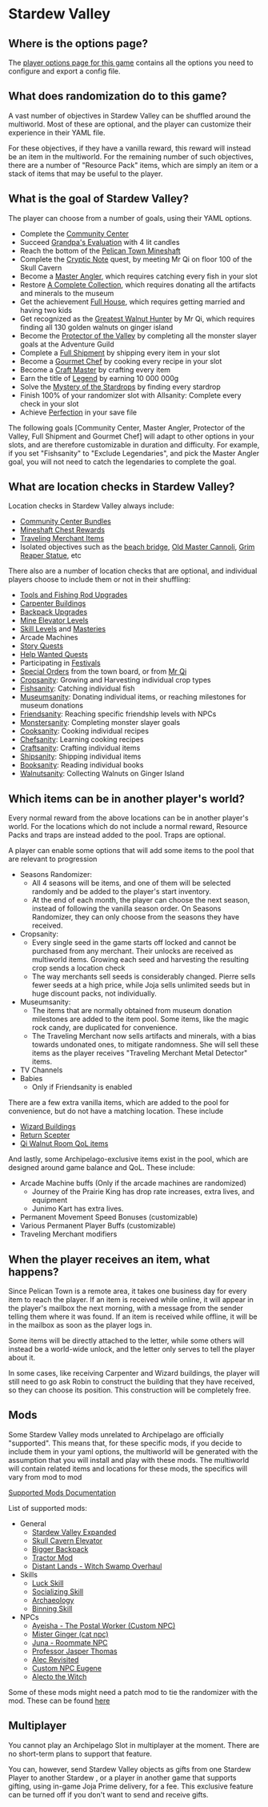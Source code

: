 # Stardew Valley

## Where is the options page?

The [player options page for this game](../player-options) contains all the options you need to configure and export a
config file.

## What does randomization do to this game?

A vast number of objectives in Stardew Valley can be shuffled around the multiworld. Most of these are optional, and the
player can customize their experience in their YAML file.

For these objectives, if they have a vanilla reward, this reward will instead be an item in the multiworld. For the remaining
number of such objectives, there are a number of "Resource Pack" items, which are simply an item or a stack of items that
may be useful to the player.

## What is the goal of Stardew Valley?

The player can choose from a number of goals, using their YAML options.

- Complete the [Community Center](https://stardewvalleywiki.com/Bundles)
- Succeed [Grandpa's Evaluation](https://stardewvalleywiki.com/Grandpa) with 4 lit candles
- Reach the bottom of the [Pelican Town Mineshaft](https://stardewvalleywiki.com/The_Mines)
- Complete the [Cryptic Note](https://stardewvalleywiki.com/Secret_Notes#Secret_Note_.2310) quest, by meeting Mr Qi on
  floor 100 of the Skull Cavern
- Become a [Master Angler](https://stardewvalleywiki.com/Fish), which requires catching every fish in your slot
- Restore [A Complete Collection](https://stardewvalleywiki.com/Museum), which requires donating all the artifacts and
  minerals to the museum
- Get the achievement [Full House](https://stardewvalleywiki.com/Children), which requires getting married and having two kids
- Get recognized as the [Greatest Walnut Hunter](https://stardewvalleywiki.com/Golden_Walnut) by Mr Qi, which requires
  finding all 130 golden walnuts on ginger island
- Become the [Protector of the Valley](https://stardewvalleywiki.com/Adventurer%27s_Guild#Monster_Eradication_Goals) by
  completing all the monster slayer goals at the Adventure Guild
- Complete a [Full Shipment](https://stardewvalleywiki.com/Shipping#Collection) by shipping every item in your slot
- Become a [Gourmet Chef](https://stardewvalleywiki.com/Cooking) by cooking every recipe in your slot
- Become a [Craft Master](https://stardewvalleywiki.com/Crafting) by crafting every item
- Earn the title of [Legend](https://stardewvalleywiki.com/Gold) by earning 10 000 000g
- Solve the [Mystery of the Stardrops](https://stardewvalleywiki.com/Stardrop) by finding every stardrop
- Finish 100% of your randomizer slot with Allsanity: Complete every check in your slot
- Achieve [Perfection](https://stardewvalleywiki.com/Perfection) in your save file

The following goals [Community Center, Master Angler, Protector of the Valley, Full Shipment and Gourmet Chef] will adapt
to other options in your slots, and are therefore customizable in duration and difficulty. For example, if you set "Fishsanity"
to "Exclude Legendaries", and pick the Master Angler goal, you will not need to catch the legendaries to complete the goal.

## What are location checks in Stardew Valley?

Location checks in Stardew Valley always include:

- [Community Center Bundles](https://stardewvalleywiki.com/Bundles)
- [Mineshaft Chest Rewards](https://stardewvalleywiki.com/The_Mines#Remixed_Rewards)
- [Traveling Merchant Items](https://stardewvalleywiki.com/Traveling_Cart)
- Isolated objectives such as the [beach bridge](https://stardewvalleywiki.com/The_Beach#Tide_Pools),
  [Old Master Cannoli](https://stardewvalleywiki.com/Secret_Woods#Old_Master_Cannoli),
  [Grim Reaper Statue](https://stardewvalleywiki.com/Golden_Scythe), etc

There also are a number of location checks that are optional, and individual players choose to include them or not in their shuffling:

- [Tools and Fishing Rod Upgrades](https://stardewvalleywiki.com/Tools)
- [Carpenter Buildings](https://stardewvalleywiki.com/Carpenter%27s_Shop#Farm_Buildings)
- [Backpack Upgrades](https://stardewvalleywiki.com/Tools#Other_Tools)
- [Mine Elevator Levels](https://stardewvalleywiki.com/The_Mines#Staircases)
- [Skill Levels](https://stardewvalleywiki.com/Skills) and [Masteries](https://stardewvalleywiki.com/Mastery_Cave#Masteries)
- Arcade Machines
- [Story Quests](https://stardewvalleywiki.com/Quests#List_of_Story_Quests)
- [Help Wanted Quests](https://stardewvalleywiki.com/Quests#Help_Wanted_Quests)
- Participating in [Festivals](https://stardewvalleywiki.com/Festivals)
- [Special Orders](https://stardewvalleywiki.com/Quests#List_of_Special_Orders) from the town board, or from
  [Mr Qi](https://stardewvalleywiki.com/Quests#List_of_Mr._Qi.27s_Special_Orders)
- [Cropsanity](https://stardewvalleywiki.com/Crops): Growing and Harvesting individual crop types
- [Fishsanity](https://stardewvalleywiki.com/Fish): Catching individual fish
- [Museumsanity](https://stardewvalleywiki.com/Museum): Donating individual items, or reaching milestones for museum donations
- [Friendsanity](https://stardewvalleywiki.com/Friendship): Reaching specific friendship levels with NPCs
- [Monstersanity](https://stardewvalleywiki.com/Adventurer%27s_Guild#Monster_Eradication_Goals): Completing monster slayer goals
- [Cooksanity](https://stardewvalleywiki.com/Cooking): Cooking individual recipes
- [Chefsanity](https://stardewvalleywiki.com/Cooking#Recipes): Learning cooking recipes
- [Craftsanity](https://stardewvalleywiki.com/Crafting): Crafting individual items
- [Shipsanity](https://stardewvalleywiki.com/Shipping): Shipping individual items
- [Booksanity](https://stardewvalleywiki.com/Books): Reading individual books
- [Walnutsanity](https://stardewvalleywiki.com/Golden_Walnut): Collecting Walnuts on Ginger Island

## Which items can be in another player's world?

Every normal reward from the above locations can be in another player's world.
For the locations which do not include a normal reward, Resource Packs and traps are instead added to the pool. Traps are optional.

A player can enable some options that will add some items to the pool that are relevant to progression

- Seasons Randomizer:
    - All 4 seasons will be items, and one of them will be selected randomly and be added to the player's start inventory.
    - At the end of each month, the player can choose the next season, instead of following the vanilla season order. On Seasons Randomizer, they can only
      choose from the seasons they have received.
- Cropsanity:
    - Every single seed in the game starts off locked and cannot be purchased from any merchant. Their unlocks are received as multiworld items. Growing each
      seed and harvesting the resulting crop sends a location check
    - The way merchants sell seeds is considerably changed. Pierre sells fewer seeds at a high price, while Joja sells unlimited seeds but in huge discount
      packs, not individually.
- Museumsanity:
    - The items that are normally obtained from museum donation milestones are added to the item pool. Some items, like the magic rock candy, are duplicated for
      convenience.
    - The Traveling Merchant now sells artifacts and minerals, with a bias towards undonated ones, to mitigate randomness. She will sell these items as the
      player receives "Traveling Merchant Metal Detector" items.
- TV Channels
- Babies
    - Only if Friendsanity is enabled

There are a few extra vanilla items, which are added to the pool for convenience, but do not have a matching location. These include

- [Wizard Buildings](https://stardewvalleywiki.com/Wizard%27s_Tower#Buildings)
- [Return Scepter](https://stardewvalleywiki.com/Return_Scepter)
- [Qi Walnut Room QoL items](https://stardewvalleywiki.com/Qi%27s_Walnut_Room#Stock)

And lastly, some Archipelago-exclusive items exist in the pool, which are designed around game balance and QoL. These include:

- Arcade Machine buffs (Only if the arcade machines are randomized)
    - Journey of the Prairie King has drop rate increases, extra lives, and equipment
    - Junimo Kart has extra lives.
- Permanent Movement Speed Bonuses (customizable)
- Various Permanent Player Buffs (customizable)
- Traveling Merchant modifiers

## When the player receives an item, what happens?

Since Pelican Town is a remote area, it takes one business day for every item to reach the player. If an item is received
while online, it will appear in the player's mailbox the next morning, with a message from the sender telling them where
it was found. If an item is received while offline, it will be in the mailbox as soon as the player logs in.

Some items will be directly attached to the letter, while some others will instead be a world-wide unlock, and the letter
only serves to tell the player about it.

In some cases, like receiving Carpenter and Wizard buildings, the player will still need to go ask Robin to construct the
building that they have received, so they can choose its position. This construction will be completely free.

## Mods

Some Stardew Valley mods unrelated to Archipelago are officially "supported".
This means that, for these specific mods, if you decide to include them in your yaml options, the multiworld will be generated
with the assumption that you will install and play with these mods. The multiworld will contain related items and locations
for these mods, the specifics will vary from mod to mod

[Supported Mods Documentation](https://github.com/agilbert1412/StardewArchipelago/blob/6.x.x/Documentation/Supported%20Mods.md)

List of supported mods:

- General
    - [Stardew Valley Expanded](https://www.nexusmods.com/stardewvalley/mods/3753)
    - [Skull Cavern Elevator](https://www.nexusmods.com/stardewvalley/mods/963)
    - [Bigger Backpack](https://www.nexusmods.com/stardewvalley/mods/1845)
    - [Tractor Mod](https://www.nexusmods.com/stardewvalley/mods/1401)
    - [Distant Lands - Witch Swamp Overhaul](https://www.nexusmods.com/stardewvalley/mods/18109)
- Skills
    - [Luck Skill](https://www.nexusmods.com/stardewvalley/mods/521)
    - [Socializing Skill](https://www.nexusmods.com/stardewvalley/mods/14142)
    - [Archaeology](https://www.nexusmods.com/stardewvalley/mods/22199)
    - [Binning Skill](https://www.nexusmods.com/stardewvalley/mods/14073)
- NPCs
    - [Ayeisha - The Postal Worker (Custom NPC)](https://www.nexusmods.com/stardewvalley/mods/6427)
    - [Mister Ginger (cat npc)](https://www.nexusmods.com/stardewvalley/mods/5295)
    - [Juna - Roommate NPC](https://www.nexusmods.com/stardewvalley/mods/8606)
    - [Professor Jasper Thomas](https://www.nexusmods.com/stardewvalley/mods/5599)
    - [Alec Revisited](https://www.nexusmods.com/stardewvalley/mods/10697)
    - [Custom NPC Eugene](https://www.nexusmods.com/stardewvalley/mods/9222)
    - [Alecto the Witch](https://www.nexusmods.com/stardewvalley/mods/10671)

Some of these mods might need a patch mod to tie the randomizer with the mod. These can be found
[here](https://github.com/Witchybun/SDV-Randomizer-Content-Patcher/releases)

## Multiplayer

You cannot play an Archipelago Slot in multiplayer at the moment. There are no short-term plans to support that feature.

You can, however, send Stardew Valley objects as gifts from one Stardew Player to another Stardew , or a player in another game that supports gifting, using
in-game Joja Prime delivery, for a fee. This exclusive feature can be turned off if you don't want to send and receive gifts.
